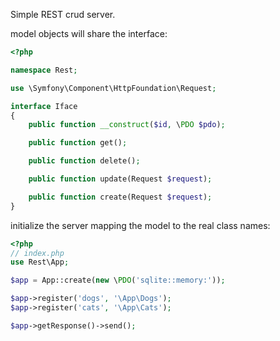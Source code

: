 Simple REST crud server.

model objects will share the interface:

```php
<?php

namespace Rest;

use \Symfony\Component\HttpFoundation\Request;

interface Iface
{
    public function __construct($id, \PDO $pdo);

    public function get();

    public function delete();

    public function update(Request $request);

    public function create(Request $request);
}

```

initialize the server mapping the model to the real class names:

```php
<?php
// index.php
use Rest\App;

$app = App::create(new \PDO('sqlite::memory:'));

$app->register('dogs', '\App\Dogs');
$app->register('cats', '\App\Cats');

$app->getResponse()->send();
```
